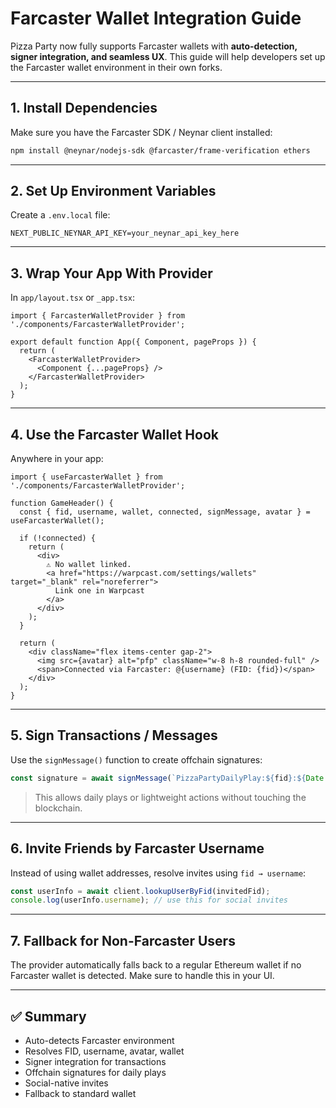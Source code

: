 # Farcaster Wallet Integration Guide

Pizza Party now fully supports Farcaster wallets with **auto-detection, signer integration, and seamless UX**. This guide will help developers set up the Farcaster wallet environment in their own forks.

---

## 1. Install Dependencies

Make sure you have the Farcaster SDK / Neynar client installed:

```bash
npm install @neynar/nodejs-sdk @farcaster/frame-verification ethers
```

---

## 2. Set Up Environment Variables

Create a `.env.local` file:

```env
NEXT_PUBLIC_NEYNAR_API_KEY=your_neynar_api_key_here
```

---

## 3. Wrap Your App With Provider

In `app/layout.tsx` or `_app.tsx`:

```tsx
import { FarcasterWalletProvider } from './components/FarcasterWalletProvider';

export default function App({ Component, pageProps }) {
  return (
    <FarcasterWalletProvider>
      <Component {...pageProps} />
    </FarcasterWalletProvider>
  );
}
```

---

## 4. Use the Farcaster Wallet Hook

Anywhere in your app:

```tsx
import { useFarcasterWallet } from './components/FarcasterWalletProvider';

function GameHeader() {
  const { fid, username, wallet, connected, signMessage, avatar } = useFarcasterWallet();

  if (!connected) {
    return (
      <div>
        ⚠️ No wallet linked. 
        <a href="https://warpcast.com/settings/wallets" target="_blank" rel="noreferrer">
          Link one in Warpcast
        </a>
      </div>
    );
  }

  return (
    <div className="flex items-center gap-2">
      <img src={avatar} alt="pfp" className="w-8 h-8 rounded-full" />
      <span>Connected via Farcaster: @{username} (FID: {fid})</span>
    </div>
  );
}
```

---

## 5. Sign Transactions / Messages

Use the `signMessage()` function to create offchain signatures:

```ts
const signature = await signMessage(`PizzaPartyDailyPlay:${fid}:${Date.now()}`);
```

> This allows daily plays or lightweight actions without touching the blockchain.

---

## 6. Invite Friends by Farcaster Username

Instead of using wallet addresses, resolve invites using `fid → username`:

```ts
const userInfo = await client.lookupUserByFid(invitedFid);
console.log(userInfo.username); // use this for social invites
```

---

## 7. Fallback for Non-Farcaster Users

The provider automatically falls back to a regular Ethereum wallet if no Farcaster wallet is detected. Make sure to handle this in your UI.

---

## ✅ Summary

* Auto-detects Farcaster environment
* Resolves FID, username, avatar, wallet
* Signer integration for transactions
* Offchain signatures for daily plays
* Social-native invites
* Fallback to standard wallet
